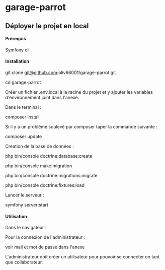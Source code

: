 # garage-parrot

## Déployer le projet en local

#### Prérequis

Symfony cli

#### Installation

git clone git@github.com:oliv66001/garage-parrot.git

cd garage-parrot

Créer un fichier .env.local à la racine du projet et y ajouter les variables d'environnement joint dans l'anexe.

Dans le terminal :

composer install

Si il y a un problème soulevé par composer taper la commande suivante :

composer update

Creation de la base de données :

php bin/console doctrine:database:create

php bin/console make:migration

php bin/console doctrine:migrations:migrate

php bin/console doctrine:fixtures:load

Lancer le serveur :

symfony server:start

#### Utilisation

Dans le navigateur :

Pour la connexion de l'administrateur :

voir mail et mot de passe dans l'anexe

L'administrateur doit créer un utilisateur pour pouvoir se connecter en tant que collaborateur.

